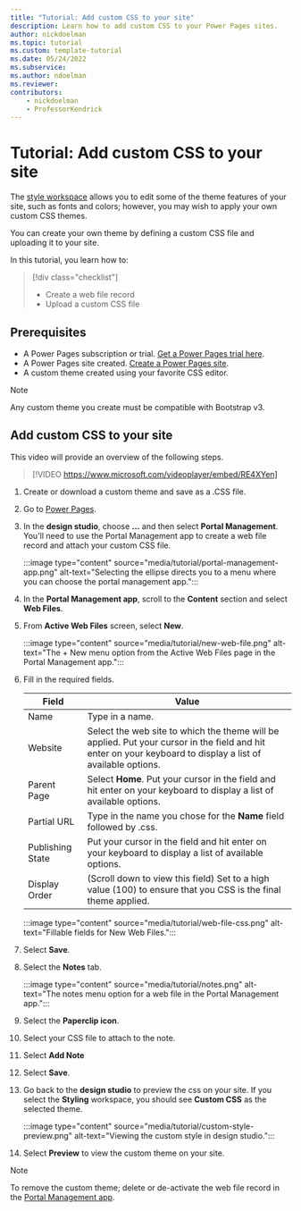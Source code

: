 ```yaml
---
title: "Tutorial: Add custom CSS to your site"
description: Learn how to add custom CSS to your Power Pages sites.
author: nickdoelman
ms.topic: tutorial
ms.custom: template-tutorial
ms.date: 05/24/2022
ms.subservice:
ms.author: ndoelman 
ms.reviewer: 
contributors:
    - nickdoelman
    - ProfessorKendrick
---
```

# Tutorial: Add custom CSS to your site

The [style workspace](tutorial-style-site.md) allows you to edit some of the theme features of your site, such as fonts and colors; however, you may wish to apply your own custom CSS themes.

You can create your own theme by defining a custom CSS file and uploading it to your site.  

In this tutorial, you learn how to:

> [!div class="checklist"]
> * Create a web file record
> * Upload a custom CSS file

## Prerequisites

- A Power Pages subscription or trial. [Get a Power Pages trial here](trial-signup.md).
- A Power Pages site created. [Create a Power Pages site](create-manage.md).
- A custom theme created using your favorite CSS editor.

> [!NOTE]  
> Any custom theme you create must be compatible with Bootstrap v3.

## Add custom CSS to your site

This video will provide an overview of the following steps.

> [!VIDEO https://www.microsoft.com/videoplayer/embed/RE4XYen]

1. Create or download a custom theme and save as a .CSS file.

1. Go to [Power Pages](https://make.powerpages.microsoft.com/).

1. In the **design studio**, choose **...** and then select **Portal Management**. You'll need to use the Portal Management app to create a web file record and attach your custom CSS file.

    :::image type="content" source="media/tutorial/portal-management-app.png" alt-text="Selecting the ellipse directs you to a menu where you can choose the portal management app.":::

1. In the **Portal Management app**, scroll to the **Content** section and select **Web Files**.

1. From **Active Web Files** screen, select **New**.

    :::image type="content" source="media/tutorial/new-web-file.png" alt-text="The + New menu option from the Active Web Files page in the Portal Management app.":::

1. Fill in the required fields. 

    |Field  |Value  |
    |---------|---------|
    |Name     |Type in a name.         |
    |Website     |Select the web site to which the theme will be applied. Put your cursor in the field and hit enter on your keyboard to display a list of available options.         |
    |Parent Page    |Select **Home**. Put your cursor in the field and hit enter on your keyboard to display a list of available options.           |
    |Partial URL    |Type in the name you chose for the **Name** field followed by .css.         |
    |Publishing State| Put your cursor in the field and hit enter on your keyboard to display a list of available options.  |
    | Display Order | (Scroll down to view this field) Set to a high value (100) to ensure that you CSS is the final theme applied. |

    :::image type="content" source="media/tutorial/web-file-css.png" alt-text="Fillable fields for New Web Files.":::

1. Select **Save**.

1. Select the **Notes** tab.

    :::image type="content" source="media/tutorial/notes.png" alt-text="The notes menu option for a web file in the Portal Management app.":::

1. Select the **Paperclip icon**.

1. Select your CSS file to attach to the note.

1. Select **Add Note**

1. Select **Save**.

1. Go back to the **design studio** to preview the css on your site. If you select the **Styling** workspace, you should see **Custom CSS** as the selected theme. 

    :::image type="content" source="media/tutorial/custom-style-preview.png" alt-text="Viewing the custom style in design studio.":::

1. Select **Preview** to view the custom theme on your site.

> [!NOTE]
> To remove the custom theme; delete or de-activate the web file record in the [Portal Management app](../configure/portal-management-app.md).
